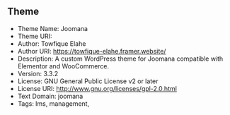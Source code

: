 ## Theme

- Theme Name: Joomana
- Theme URI:
- Author: Towfique Elahe
- Author URI: https://towfique-elahe.framer.website/
- Description: A custom WordPress theme for Joomana compatible with Elementor and WooCommerce.
- Version: 3.3.2
- License: GNU General Public License v2 or later
- License URI: http://www.gnu.org/licenses/gpl-2.0.html
- Text Domain: joomana
- Tags: lms, management,
